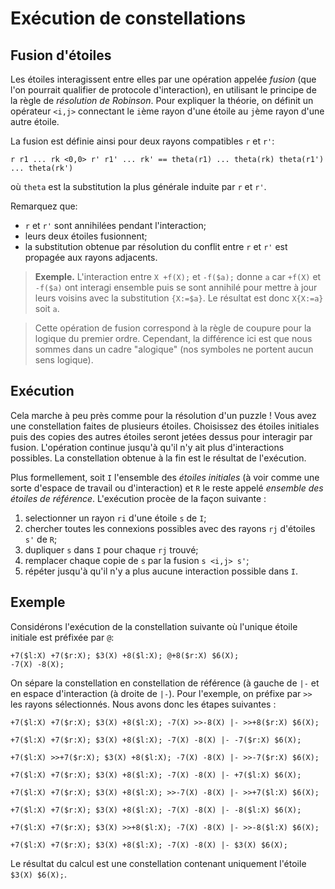# Exécution de constellations

## Fusion d'étoiles

Les étoiles interagissent entre elles par une opération appelée *fusion* (que l'on
pourrait qualifier de protocole d'interaction), en utilisant le principe de
la règle de *résolution de Robinson*. Pour expliquer la théorie, on définit un
opérateur `<i,j>` connectant le `i`ème rayon d'une étoile au `j`ème rayon d'une
autre étoile.

La fusion est définie ainsi pour deux rayons compatibles `r` et `r'`:
```
r r1 ... rk <0,0> r' r1' ... rk' == theta(r1) ... theta(rk) theta(r1') ... theta(rk')
```

où `theta` est la substitution la plus générale induite par `r` et `r'`.

Remarquez que:
- `r` et `r'` sont annihilées pendant l'interaction;
- leurs deux étoiles fusionnent;
- la substitution obtenue par résolution du conflit entre `r` et `r'` est
propagée aux rayons adjacents.

> **Exemple.** L'interaction entre `X +f(X);` et `-f($a);` donne `a` car `+f(X)`
> et `-f($a)` ont interagi ensemble puis se sont annihilé pour mettre à jour
> leurs voisins avec la substitution `{X:=$a}`. Le résultat est donc `X{X:=a}`
> soit `a`.

> Cette opération de fusion correspond à la règle de coupure pour la logique
du premier ordre. Cependant, la différence ici est que nous sommes dans un
cadre "alogique" (nos symboles ne portent aucun sens logique).

## Exécution

Cela marche à peu près comme pour la résolution d'un puzzle ! Vous avez une
constellation faites de plusieurs étoiles. Choisissez des étoiles initiales
puis des copies des autres étoiles seront jetées dessus pour interagir par
fusion. L'opération continue jusqu'à qu'il n'y ait plus d'interactions
possibles.
La constellation obtenue à la fin est le résultat de l'exécution.

Plus formellement, soit `I` l'ensemble des *étoiles initiales* (à voir comme
une sorte d'espace de travail ou d'interaction) et `R` le
reste appelé *ensemble des étoiles de référence*. L'exécution procèe de la
façon suivante :
1. selectionner un rayon `ri` d'une étoile `s` de `I`;
2. chercher toutes les connexions possibles avec des rayons `rj` d'étoiles `s'`
   de `R`;
3. dupliquer `s` dans `I` pour chaque `rj` trouvé;
4. remplacer chaque copie de `s` par la fusion `s <i,j> s'`;
5. répéter jusqu'à qu'il n'y a plus aucune interaction possible dans `I`.

## Exemple

Considérons l'exécution de la constellation suivante où l'unique étoile
initiale est préfixée par `@`:
```
+7($l:X) +7($r:X); $3(X) +8($l:X); @+8($r:X) $6(X);
-7(X) -8(X);
```

On sépare la constellation en constellation de référence (à gauche de `|-` et
en espace d'interaction (à droite de `|-`).
Pour l'exemple, on préfixe par `>>` les rayons sélectionnés. Nous avons donc
les étapes suivantes :
```
+7($l:X) +7($r:X); $3(X) +8($l:X); -7(X) >>-8(X) |- >>+8($r:X) $6(X);
```

```
+7($l:X) +7($r:X); $3(X) +8($l:X); -7(X) -8(X) |- -7($r:X) $6(X);
```

```
+7($l:X) >>+7($r:X); $3(X) +8($l:X); -7(X) -8(X) |- >>-7($r:X) $6(X);
```

```
+7($l:X) +7($r:X); $3(X) +8($l:X); -7(X) -8(X) |- +7($l:X) $6(X);
```

```
+7($l:X) +7($r:X); $3(X) +8($l:X); >>-7(X) -8(X) |- >>+7($l:X) $6(X);
```

```
+7($l:X) +7($r:X); $3(X) +8($l:X); -7(X) -8(X) |- -8($l:X) $6(X);
```

```
+7($l:X) +7($r:X); $3(X) >>+8($l:X); -7(X) -8(X) |- >>-8($l:X) $6(X);
```

```
+7($l:X) +7($r:X); $3(X) +8($l:X); -7(X) -8(X) |- $3(X) $6(X);
```

Le résultat du calcul est une constellation contenant uniquement l'étoile
`$3(X) $6(X);`.
